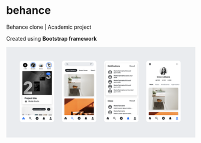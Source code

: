 # behance
Behance clone | Academic project

Created using **Bootstrap framework**

![behance](/assets/img/behance-test.png)
